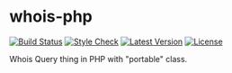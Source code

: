 # whois-php
[![Build Status](https://api.travis-ci.org/flashwave/whois-php.svg)](https://travis-ci.org/flashwave/whois-php)
[![Style Check](https://styleci.io/repos/42394993/shield)](https://styleci.io/repos/42394993)
[![Latest Version](https://poser.pugx.org/flashwave/whois-php/v/stable)](https://packagist.org/packages/flashwave/whois-php)
[![License](https://poser.pugx.org/flashwave/whois-php/license)](https://packagist.org/packages/flashwave/whois-php)

Whois Query thing in PHP with "portable" class.
